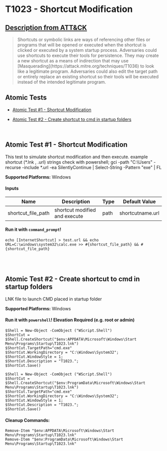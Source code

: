 # T1023 - Shortcut Modification
## [Description from ATT&CK](https://attack.mitre.org/wiki/Technique/T1023)
<blockquote>Shortcuts or symbolic links are ways of referencing other files or programs that will be opened or executed when the shortcut is clicked or executed by a system startup process. Adversaries could use shortcuts to execute their tools for persistence. They may create a new shortcut as a means of indirection that may use [Masquerading](https://attack.mitre.org/techniques/T1036) to look like a legitimate program. Adversaries could also edit the target path or entirely replace an existing shortcut so their tools will be executed instead of the intended legitimate program.</blockquote>

## Atomic Tests

- [Atomic Test #1 - Shortcut Modification](#atomic-test-1---shortcut-modification)

- [Atomic Test #2 - Create shortcut to cmd in startup folders](#atomic-test-2---create-shortcut-to-cmd-in-startup-folders)


<br/>

## Atomic Test #1 - Shortcut Modification
This test to simulate shortcut modification and then execute. example shortcut (*.lnk , .url) strings check with powershell;
gci -path "C:\Users" -recurse -include *.url -ea SilentlyContinue | Select-String -Pattern "exe" | FL

**Supported Platforms:** Windows


#### Inputs
| Name | Description | Type | Default Value | 
|------|-------------|------|---------------|
| shortcut_file_path | shortcut modified and execute | path | shortcutname.url|


#### Run it with `command_prompt`! 
```
echo [InternetShortcut] > test.url && echo URL=C:\windows\system32\calc.exe >> #{shortcut_file_path} && #{shortcut_file_path}
```



<br/>
<br/>

## Atomic Test #2 - Create shortcut to cmd in startup folders
LNK file to launch CMD placed in startup folder

**Supported Platforms:** Windows



#### Run it with `powershell`!  Elevation Required (e.g. root or admin) 
```
$Shell = New-Object -ComObject ("WScript.Shell")
$ShortCut = $Shell.CreateShortcut("$env:APPDATA\Microsoft\Windows\Start Menu\Programs\Startup\T1023.lnk")
$ShortCut.TargetPath="cmd.exe"
$ShortCut.WorkingDirectory = "C:\Windows\System32";
$ShortCut.WindowStyle = 1;
$ShortCut.Description = "T1023.";
$ShortCut.Save()

$Shell = New-Object -ComObject ("WScript.Shell")
$ShortCut = $Shell.CreateShortcut("$env:ProgramData\Microsoft\Windows\Start Menu\Programs\Startup\T1023.lnk")
$ShortCut.TargetPath="cmd.exe"
$ShortCut.WorkingDirectory = "C:\Windows\System32";
$ShortCut.WindowStyle = 1;
$ShortCut.Description = "T1023.";
$ShortCut.Save()
```


#### Cleanup Commands:
```
Remove-Item "$env:APPDATA\Microsoft\Windows\Start Menu\Programs\Startup\T1023.lnk"
Remove-Item "$env:ProgramData\Microsoft\Windows\Start Menu\Programs\Startup\T1023.lnk"
```

<br/>
